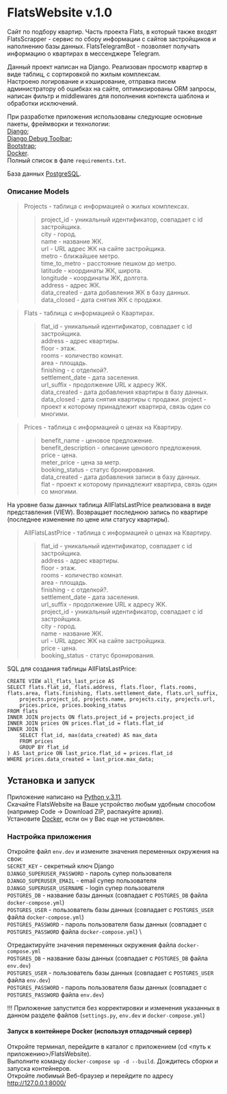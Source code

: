 # FlatsWebsite v.1.0
Сайт по подбору квартир. Часть проекта Flats, в который также входят FlatsScrapper - сервис по сбору информации с сайтов застройщиков и наполнению базы данных.
FlatsTelegramBot - позволяет получать информацию о квартирах в мессенджере Telegram.

Данный проект написан на Django. Реализован просмотр квартир в виде таблиц, с сортировкой по жилым комплексам. \
Настроено логирование и кэширование, отправка писем администратору об ошибках на сайте, оптимизированы ORM запросы, 
написан фильтр и middlewares для пополнения контекста шаблона и обработки исключений.

При разработке приложения использованы следующие основные пакеты, фреймворки и технологии: \
[Django](https://pypi.org/project/Django/); \
[Django Debug Toolbar](https://pypi.org/project/django-debug-toolbar/); \
[Bootstrap](https://bootstrap-4.ru/); \
[Docker](https://www.docker.com/). \
Полный список в фале `requirements.txt`.

База данных [PostgreSQL](https://www.postgresql.org/).

### Описание Models
> Projects - таблица с информацией о жилых комплексах.
>> project_id - уникальный идентификатор, совпадает с id застройщика.\
>> city - город.\
>> name - название ЖК.\
>> url - URL адрес ЖК на сайте застройщика.\
>> metro - ближайшее метро.\
>> time_to_metro - расстояние пешком до метро.\
>> latitude - координаты ЖК, широта.\
>> longitude - координаты ЖК, долгота.\
>> address - адрес ЖК.\
>> data_created - дата добавления ЖК в базу данных.\
>> data_closed - дата снятия ЖК с продажи.

> Flats - таблица с информацией о Квартирах.
>> flat_id - уникальный идентификатор, совпадает с id застройщика.\
>> address - адрес квартиры.\
>> floor - этаж.\
>> rooms - количество комнат.\
>> area - площадь.\
>> finishing - с отделкой?.\
>> settlement_date - дата заселения.\
>> url_suffix - продолжение URL к адресу ЖК.\
>> data_created - дата добавления квартиры в базу данных.\
>> data_closed - дата снятия квартиры с продажи.
>> project - проект к которому принадлежит квартира, связь один со многими.

> Prices - таблица с информацией о ценах на Квартиру.
>> benefit_name - ценовое предложение.\
>> benefit_description - описание ценового предложения.\
>> price - цена.\
>> meter_price - цена за метр.\
>> booking_status - статус бронирования.\
>> data_created - дата добавления записи в базу данных.\
>> flat - проект к которому принадлежит квартира, связь один со многими.

На уровне базы данных таблица AllFlatsLastPrice реализована в виде представления (VIEW).
Возвращает последнюю запись по квартире (последнее изменение по цене или статусу квартиры).
> AllFlatsLastPrice - таблица с информацией о ценах на Квартиру.
>> flat_id - уникальный идентификатор, совпадает с id застройщика.\
>> address - адрес квартиры.\
>> floor - этаж.\
>> rooms - количество комнат.\
>> area - площадь.\
>> finishing - с отделкой?.\
>> settlement_date - дата заселения.\
>> url_suffix - продолжение URL к адресу ЖК.\
>> project_id - уникальный идентификатор, совпадает с id застройщика.\
>> city - город.\
>> name - название ЖК.\
>> url - URL адрес ЖК на сайте застройщика.\
>> price - цена.\
>> booking_status - статус бронирования.

SQL для создания таблицы AllFlatsLastPrice:
```
CREATE VIEW all_flats_last_price AS
SELECT flats.flat_id, flats.address, flats.floor, flats.rooms, flats.area, flats.finishing, flats.settlement_date, flats.url_suffix,
	projects.project_id, projects.name, projects.city, projects.url,
	prices.price, prices.booking_status
FROM flats
INNER JOIN projects ON flats.project_id = projects.project_id
INNER JOIN prices ON prices.flat_id = flats.flat_id
INNER JOIN (
	SELECT flat_id, max(data_created) AS max_data
	FROM prices
	GROUP BY flat_id
) AS last_price ON last_price.flat_id = prices.flat_id
WHERE prices.data_created = last_price.max_data;
```


## Установка и запуск
Приложение написано на [Python v.3.11](https://www.python.org). \
Скачайте FlatsWebsite на Ваше устройство любым удобным способом (например Code -> Download ZIP, распакуйте архив). \
Установите [Docker](https://www.docker.com/), если он у Вас еще не установлен.

### Настройка приложения

Откройте файл `env.dev` и измените значения переменных окружения на свои: \
`SECRET_KEY` - секретный ключ Django \
`DJANGO_SUPERUSER_PASSWORD` - пароль супер пользователя \
`DJANGO_SUPERUSER_EMAIL` - email супер пользователя \
`DJANGO_SUPERUSER_USERNAME` - login супер пользователя \
`POSTGRES_DB` - название базы данных (совпадает с `POSTGRES_DB` файла `docker-compose.yml`) \
`POSTGRES_USER` - пользователь базы данных (совпадает с `POSTGRES_USER` файла `docker-compose.yml`) \
`POSTGRES_PASSWORD` - пароль пользователя базы данных (совпадает с `POSTGRES_PASSWORD` файла `docker-compose.yml`) \

Отредактируйте значения переменных окружения файла `docker-compose.yml` \
`POSTGRES_DB` - название базы данных (совпадает с `POSTGRES_DB` файла `env.dev`) \
`POSTGRES_USER` - пользователь базы данных (совпадает с `POSTGRES_USER` файла `env.dev`) \
`POSTGRES_PASSWORD` - пароль пользователя базы данных (совпадает с `POSTGRES_PASSWORD` файла `env.dev`)

!!! Приложение запустится без корректировки и изменения указанных в данном разделе файлов (`settings.py`, `env.dev` и `docker-compose.yml`)

#### Запуск в контейнере Docker (используя отладочный сервер)
Откройте терминал, перейдите в каталог с приложением (cd <путь к приложению>/FlatsWebsite). \
Выполните команду `docker-compose up -d --build`. Дождитесь сборки и запуска контейнеров. \
Откройте любимый Веб-браузер и перейдите по адресу http://127.0.0.1:8000/ 
